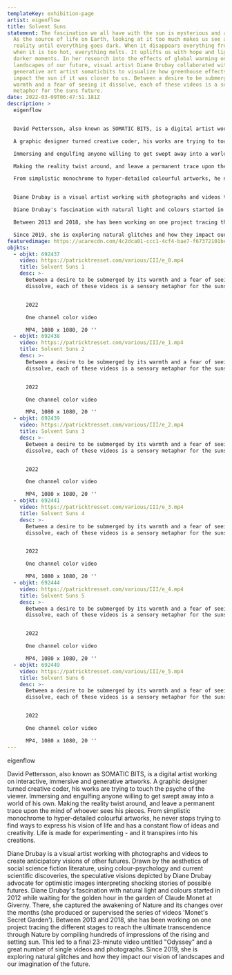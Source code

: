 ```yaml
---
templateKey: exhibition-page
artist: eigenflow
title: Solvent Suns
statement: The fascination we all have with the sun is mysterious and ambiguous.
  As the source of life on Earth, looking at it too much makes us see a new
  reality until everything goes dark. When it disappears everything freezes, but
  when it is too hot, everything melts. It uplifts us with hope and light in our
  darker moments. In her research into the effects of global warming on the
  landscapes of our future, visual artist Diane Drubay collaborated with
  generative art artist somaticbits to visualize how greenhouse effects might
  impact the sun if it was closer to us. Between a desire to be submerged by its
  warmth and a fear of seeing it dissolve, each of these videos is a sensory
  metaphor for the suns future.
date: 2022-03-09T06:47:51.181Z
description: >
  eigenflow


  David Pettersson, also known as SOMATIC BITS, is a digital artist working on interactive, immersive and generative artworks.

  A graphic designer turned creative coder, his works are trying to touch the psyche of the viewer. 

  Immersing and engulfing anyone willing to get swept away into a world of his own. 

  Making the reality twist around, and leave a permanent trace upon the mind of whoever sees his pieces. 

  From simplistic monochrome to hyper-detailed colourful artworks, he never stops trying to find ways to express his vision of life and has a constant flow of ideas and creativity. Life is made for experimenting - and it transpires into his creations.


  Diane Drubay is a visual artist working with photographs and videos to create anticipatory visions of other futures. Drawn by the aesthetics of social science fiction literature, using colour-psychology and current scientific discoveries, the speculative visions depicted by Diane Drubay advocate for optimistic images interpreting shocking stories of possible futures.

  Diane Drubay's fascination with natural light and colours started in 2012 while waiting for the golden hour in the garden of Claude Monet at Giverny. There, she captured the awakening of Nature and its changes over the months (she produced or supervised the series of videos 'Monet's Secret Garden').

  Between 2013 and 2018, she has been working on one project tracing the different stages to reach the ultimate transcendence through Nature by compiling hundreds of impressions of the rising and setting sun. This led to a final 23-minute video untitled "Odyssey" and a great number of single videos and photographs. 

  Since 2019, she is exploring natural glitches and how they impact our vision of landscapes and our imagination of the future.
featuredimage: https://ucarecdn.com/4c2dca01-ccc1-4cf4-bae7-f67372101bef/
objkts:
  - objkt: 692437
    video: https://patricktresset.com/various/III/e_0.mp4
    title: Solvent Suns 1
    desc: >-
      Between a desire to be submerged by its warmth and a fear of seeing it
      dissolve, each of these videos is a sensory metaphor for the suns future.


      2022

      One channel color video

      MP4, 1080 x 1080, 20 ''
  - objkt: 692438
    video: https://patricktresset.com/various/III/e_1.mp4
    title: Solvent Suns 2
    desc: >-
      Between a desire to be submerged by its warmth and a fear of seeing it
      dissolve, each of these videos is a sensory metaphor for the suns future.


      2022

      One channel color video

      MP4, 1080 x 1080, 20 ''
  - objkt: 692439
    video: https://patricktresset.com/various/III/e_2.mp4
    title: Solvent Suns 3
    desc: >-
      Between a desire to be submerged by its warmth and a fear of seeing it
      dissolve, each of these videos is a sensory metaphor for the suns future.


      2022

      One channel color video

      MP4, 1080 x 1080, 20 ''
  - objkt: 692441
    video: https://patricktresset.com/various/III/e_3.mp4
    title: Solvent Suns 4
    desc: >-
      Between a desire to be submerged by its warmth and a fear of seeing it
      dissolve, each of these videos is a sensory metaphor for the suns future.


      2022

      One channel color video

      MP4, 1080 x 1080, 20 ''
  - objkt: 692444
    video: https://patricktresset.com/various/III/e_4.mp4
    title: Solvent Suns 5
    desc: >-
      Between a desire to be submerged by its warmth and a fear of seeing it
      dissolve, each of these videos is a sensory metaphor for the suns future.


      2022

      One channel color video

      MP4, 1080 x 1080, 20 ''
  - objkt: 692449
    video: https://patricktresset.com/various/III/e_5.mp4
    title: Solvent Suns 6
    desc: >-
      Between a desire to be submerged by its warmth and a fear of seeing it
      dissolve, each of these videos is a sensory metaphor for the suns future.


      2022

      One channel color video

      MP4, 1080 x 1080, 20 ''
---
```

eigenflow

David Pettersson, also known as SOMATIC BITS, is a digital artist working on interactive, immersive and generative artworks.
A graphic designer turned creative coder, his works are trying to touch the psyche of the viewer. 
Immersing and engulfing anyone willing to get swept away into a world of his own. 
Making the reality twist around, and leave a permanent trace upon the mind of whoever sees his pieces. 
From simplistic monochrome to hyper-detailed colourful artworks, he never stops trying to find ways to express his vision of life and has a constant flow of ideas and creativity. Life is made for experimenting - and it transpires into his creations.

Diane Drubay is a visual artist working with photographs and videos to create anticipatory visions of other futures. Drawn by the aesthetics of social science fiction literature, using colour-psychology and current scientific discoveries, the speculative visions depicted by Diane Drubay advocate for optimistic images interpreting shocking stories of possible futures.
Diane Drubay's fascination with natural light and colours started in 2012 while waiting for the golden hour in the garden of Claude Monet at Giverny. There, she captured the awakening of Nature and its changes over the months (she produced or supervised the series of videos 'Monet's Secret Garden').
Between 2013 and 2018, she has been working on one project tracing the different stages to reach the ultimate transcendence through Nature by compiling hundreds of impressions of the rising and setting sun. This led to a final 23-minute video untitled "Odyssey" and a great number of single videos and photographs. 
Since 2019, she is exploring natural glitches and how they impact our vision of landscapes and our imagination of the future.